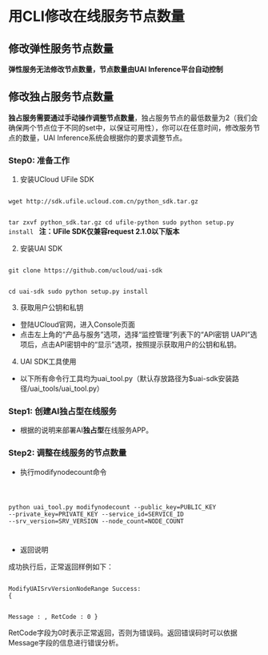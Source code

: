 

# 用CLI修改在线服务节点数量

##  修改弹性服务节点数量
**弹性服务无法修改节点数量，节点数量由UAI Inference平台自动控制**

## 修改独占服务节点数量
**独占服务需要通过手动操作调整节点数量**，独占服务节点的最低数量为2（我们会确保两个节点位于不同的set中，以保证可用性），你可以在任意时间，修改服务节点的数量，UAI Inference系统会根据你的要求调整节点。

### Step0: 准备工作

1.  安装UCloud UFile SDK  

<code>
wget http://sdk.ufile.ucloud.com.cn/python_sdk.tar.gz

tar zxvf python_sdk.tar.gz
cd ufile-python
sudo python setup.py install
</code>
**注：UFile SDK仅兼容request 2.1.0以下版本**

2. 安装UAI SDK

<code>
git clone https://github.com/ucloud/uai-sdk

cd uai-sdk
sudo python setup.py install
</code>

3. 获取用户公钥和私钥 

  * 登陆UCloud官网，进入Console页面
  * 点击左上角的“产品与服务”选项，选择“监控管理”列表下的“API密钥 UAPI”选项后，点击API密钥中的“显示”选项，按照提示获取用户的公钥和私钥。

4. UAI SDK工具使用

  * 以下所有命令行工具均为uai_tool.py（默认存放路径为$uai-sdk安装路径/uai\_tools/uai\_tool.py）

### Step1: 创建AI独占型在线服务 ###

* 根据[](uai-inference/use/new)的说明来部署AI**独占型**在线服务APP。

### Step2: 调整在线服务的节点数量

* 执行modifynodecount命令

<code>

python uai_tool.py modifynodecount --public_key=PUBLIC_KEY --private_key=PRIVATE_KEY --service_id=SERVICE_ID --srv_version=SRV_VERSION --node_count=NODE_COUNT

</code>

  * 返回说明

成功执行后，正常返回样例如下：

<code>
ModifyUAISrvVersionNodeRange Success:
{

Message : ,
RetCode : 0
}
</code>

RetCode字段为0时表示正常返回，否则为错误码。返回错误码时可以依据Message字段的信息进行错误分析。

